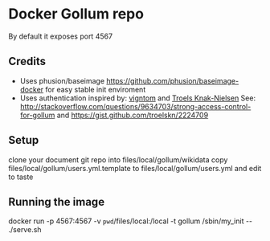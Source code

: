 # Docker Gollum repo

By default it exposes port 4567

## Credits
* Uses phusion/baseimage https://github.com/phusion/baseimage-docker for easy stable init enviroment
* Uses authentication inspired by: [vigntom](http://stackoverflow.com/users/1820285/vigntom) and [Troels Knak-Nielsen](https://gist.github.com/troelskn)
See: http://stackoverflow.com/questions/9634703/strong-access-control-for-gollum and https://gist.github.com/troelskn/2224709

## Setup
clone your document git repo into files/local/gollum/wikidata
copy files/local/gollum/users.yml.template to files/local/gollum/users.yml and edit to taste

## Running the image
docker run -p 4567:4567 -v `pwd`/files/local:/local -t gollum /sbin/my_init -- ./serve.sh
